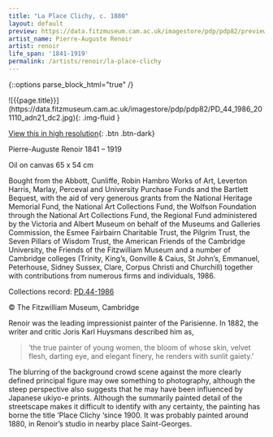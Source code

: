 ```yaml
---
title: "La Place Clichy, c. 1880"
layout: default
preview: https://data.fitzmuseum.cam.ac.uk/imagestore/pdp/pdp82/preview_PD_44_1986_201110_adn21_dc2.jpg
artist_name: Pierre-Auguste Renoir
artist: renoir
life_span: '1841-1919'
permalink: /artists/renoir/la-place-clichy
---
```

{::options parse_block_html="true" /}
<div class="text-center">
![{{page.title}}](https://data.fitzmuseum.cam.ac.uk/imagestore/pdp/pdp82/PD_44_1986_201110_adn21_dc2.jpg){: .img-fluid }

[View this in high resolution](https://data.fitzmuseum.cam.ac.uk/id/image/iiif/media-219107){: .btn .btn-dark}
</div>


Pierre-Auguste Renoir 1841 – 1919

Oil on canvas 65 x 54 cm

Bought from the Abbott, Cunliffe, Robin Hambro Works of Art, Leverton Harris, Marlay, Perceval and University Purchase Funds and the Bartlett Bequest, with the aid of very generous grants from the National Heritage Memorial Fund, the National Art Collections Fund, the Wolfson Foundation through the National Art Collections Fund, the Regional Fund administered by the Victoria and Albert Museum on behalf of the Museums and Galleries Commission, the Esmee Fairbairn Charitable Trust, the Pilgrim Trust, the Seven Pillars of Wisdom Trust, the American Friends of the Cambridge University, the Friends of the Fitzwilliam Museum and a number of Cambridge colleges (Trinity, King’s, Gonville & Caius, St John’s, Emmanuel, Peterhouse, Sidney Sussex, Clare, Corpus Christi and Churchill) together with contributions from numerous firms and individuals, 1986.

Collections record: [PD.44-1986](https://data.fitzmuseum.cam.ac.uk/id/object/2930)

© The Fitzwilliam Museum, Cambridge

Renoir was the leading impressionist painter of the Parisienne. In 1882, the writer and critic Joris Karl Huysmans described him as,

>‘the true painter of young women, the bloom of whose skin, velvet flesh, darting eye, and elegant finery, he renders with sunlit gaiety.’

The blurring of the background crowd scene against the more clearly defined principal figure may owe something to photography, although the steep perspective also suggests that he may have been influenced by Japanese ukiyo-e prints. Although the summarily painted detail of the streetscape makes it difficult to identify with any certainty, the painting has borne the title ‘Place Clichy ‘since 1900. It was probably painted around 1880, in Renoir’s studio in nearby place Saint-Georges.
